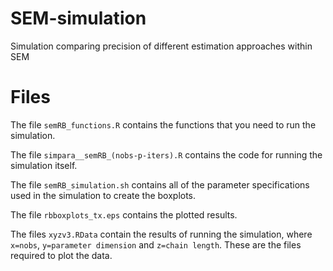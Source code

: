 # SEM-simulation
Simulation comparing precision of different estimation approaches within SEM


# Files

The file `semRB_functions.R` contains the functions that you need to run the simulation.

The file `simpara__semRB_(nobs-p-iters).R` contains the code for running the simulation itself. 

The file `semRB_simulation.sh` contains all of the parameter specifications used in the simulation to create the boxplots.

The file `rbboxplots_tx.eps` contains the plotted results. 

The files `xyzv3.RData` contain the results of running the simulation, where `x=nobs`, `y=parameter dimension` and `z=chain length`. These are the files required to plot the data.
